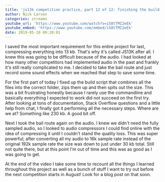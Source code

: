 ```yaml
---
title: 'js13k competition practice, part 12 of 12: finishing the build pipeline and compressing the audio (day 39)'
author: Nick Larsen
categories: streams
youtube_url: 'https://www.youtube.com/watch?v=iS8tTMI2eEk'
youtube_embed: 'https://www.youtube.com/embed/iS8tTMI2eEk'
date: 2019-05-10 09:20:01
---
```


I saved the most important requirement for this entire project for last, compressing everything into 13 kb.  That's why it's called JS13K after all.  I knew this was going to be difficult because of the audio.  I had looked at how many other competitors had implemented audio in the past and frankly it's still really complicated to me.  I decided to take the bail route and just record some sound effects when we reached that step to save some time.  

For the first part of today I fixed up the build script that combines all the files into the correct folder, zips them up and then spits out the size.  This was a bit frustrating honestly because I rarely use the commandline and basically everything I expected to work did not succeed on the first try.  After looking at tons of documentation, Stack Overflow questions and a little help from chat, I finally got it performing all the necessary steps.  Where are we at?  Something like 230 kb.  A good bit off.

Next I took the bail route again on the audio.  I knew we didn't need the fully sampled audio, so I looked to audio compressors I could find online with the idea of compressing it until I couldn't stand the quality loss.  This was super powerful; after converting all my audio to 16k sample rate instead of the original 192k sample rate the size was down to just under 30 kb total.  Still not quite there, but at this point I'm out of time and this was as good as I was going to get.

At the end of the video I take some time to recount all the things I learned throughout this project as well as a bunch of stuff I want to try out before the next competition starts in August!  Look for a blog post on that soon.